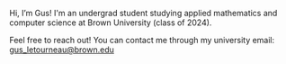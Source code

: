 Hi, I’m Gus! I'm an undergrad student studying applied mathematics and computer science at Brown University (class of 2024).

Feel free to reach out! You can contact me through my university email: gus_letourneau@brown.edu

